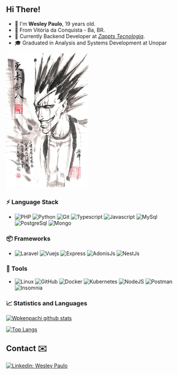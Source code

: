 ## Hi There!
- 👋 I'm **Wesley Paulo**, 19 years old.
- 📌  From Vitória da Conquista - Ba, BR.
- 💼 Currently Backend Developer at [*Zappts Tecnologia*](https://zappts.com).
- 🎓 Graduated in Analysis and Systems Development at Unopar

<img src="assets/kenchan.jpg" height='370' width="225">

### ⚡ Language Stack
- ![PHP](https://img.shields.io/badge/-PHP-3776AB?&logo=PHP&logoColor=FFFFFF)
![Python](https://img.shields.io/badge/-Python-3776AB?&logo=Python&logoColor=FFFFFF)
![Git](https://img.shields.io/badge/-Git-F05032?&logo=git&logoColor=FFFFFF)
![Typescript](https://img.shields.io/badge/-Typescript-003B57?&logo=Typescript&logoColor=FFFFFF)
![Javascript](https://img.shields.io/badge/-Javascript-f0db4f?&logo=Javascript&logoColor=FFFFFF)
![MySql](https://img.shields.io/badge/-MySql-003B57?&logo=MySQL&logoColor=FFFFFF)
![PostgreSql](https://img.shields.io/badge/-PostgreSql-f8f9fa?&logo=postgresql&logoColor=336791)
![Mongo](https://img.shields.io/badge/-Mongo-42b983?&logo=sqlite&logoColor=FFFFFF)

### 📦 Frameworks
- ![Laravel](https://img.shields.io/badge/-Laravel-3776AB?&logo=Laravel&logoColor=FFFFFF)
![Vuejs](https://img.shields.io/badge/-VueJs-42b983?&logo=Vue&logoColor=FFFFFF)
![Express](https://img.shields.io/badge/-Express-FFF?&logo=Express&logoColor=444)
![AdonisJs](https://img.shields.io/badge/-AdonisJS-f9fafb?&logo=Adonisjs&logoColor=220052)
![NestJs](https://img.shields.io/badge/-NestJS-090909?&logo=NestJS&logoColor=ea2845)

### 🧰 Tools
- ![Linux](https://img.shields.io/badge/-Linux-181717?&logo=Linux&logoColor=FFFFFF)
![GitHub](https://img.shields.io/badge/-GitHub-181717?&logo=GitHub&logoColor=FFFFFF)
![Docker](https://img.shields.io/badge/-Docker-3776AB?&logo=Docker&logoColor=FFFFFF)
![Kubernetes](https://img.shields.io/badge/-Kubernetes-3776AB?&logo=Kubernetes&logoColor=FFFFFF)
![NodeJS](https://img.shields.io/badge/-Node-026e00?&logo=Node&logoColor=FFFFFF)
![Postman](https://img.shields.io/badge/-Postman-FF6C37?&logo=Postman&logoColor=FFFFFF)
![Insomnia](https://img.shields.io/badge/-Insomnia-4000BF?&logo=Insomnia&logoColor=FFFFFF)


### 📈 Statistics and Languages
 
[![Wpkenpachi github stats](https://github-readme-stats.vercel.app/api?username=Wpkenpachi&theme=radical&show_icons=true)](https://github.com/Wpkenpachi/github-readme-stats)

[![Top Langs](https://github-readme-stats.vercel.app/api/top-langs/?username=Wpkenpachi&hide=css,html,java&langs_count=8&layout=compact&theme=radical)](https://github.com/Wpkenpachi/github-readme-stats)


## Contact ✉️
[![Linkedin: Wesley Paulo](https://img.shields.io/badge/-Wesley%20Paulo-blue?style=flat-square&logo=Linkedin&logoColor=white&link=https://www.linkedin.com/in/thaianebraga/)](https://www.linkedin.com/in/wesley-paulo-20701a15a/)